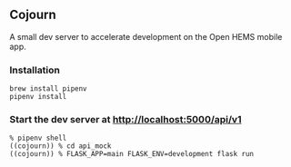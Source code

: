 ## Cojourn
A small dev server to accelerate development on the Open HEMS mobile app.

### Installation
```
brew install pipenv
pipenv install
```

### Start the dev server at [http://localhost:5000/api/v1](http://localhost:5000/api/v1)
```
% pipenv shell
((cojourn)) % cd api_mock
((cojourn)) % FLASK_APP=main FLASK_ENV=development flask run
```
